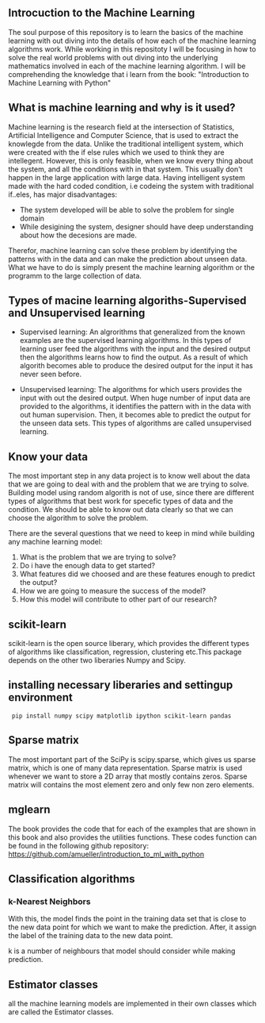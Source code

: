 ## Introcuction to the Machine Learning
The soul purpose of this repository is to learn the basics of the machine learning with out diving into the details of how
each of the machine learning algorithms work. While working in this repositoty I will be focusing in how to solve the real world 
problems with out diving into the underlying mathematics involved in each of the machine learning algorithm. I will be comprehending the knowledge that i learn from the book: "Introduction to Machine Learning with Python"


## What is machine learning and why is it used?
Machine learning is the research field at the intersection of Statistics, Artificial Intelligence and Computer Science, that is used to extract the knowlegde from the data. Unlike the traditional intelligent system, which were created with the if else rules
which we used to think they are intellegent. However, this is only feasible, when we know every thing about the system, and all the 
conditions with in that system. This usually don't happen in the large application with large data. Having intelligent system made with the hard coded condition, i.e codeing the system with traditional if..eles, has major disadvantages:
* The system developed will be able to solve the problem for single domain
* While desigining the system, designer should have deep understanding about how the decesions are made.

Therefor, machine learning can solve these problem by identifying the patterns with in the data and can make the prediction about unseen data. What we have  to do is simply present the machine learning algorithm or the programm to the large collection of data.


## Types of macine learning algoriths-Supervised and Unsupervised  learning
* Supervised learning: An algrorithms that generalized from the known examples are the supervised learning algorithms. In this types of learning user feed the algorithms with the input and the desired output then the algorithms learns how to find the output.
As a result of which algorith becomes able to produce the desired output for the input it has never seen before.

* Unsupervised learning: The algorithms for which users provides the input with out the desired output. When huge number of input data are provided to the algorithms, it identifies the pattern with in the data with out human supervision. Then, it becomes able to predict the output for the unseen data sets. This types of algorithms are called unsupervised learning.

## Know your data
The most important step in any data project is to know well about the data that we are going to deal with and the problem that we are trying to solve. Building model using random algorith is not of use, since there are different types of algorithms that best work for specefic types of data and the condition. We should be able to know out data clearly so that we can choose the algorithm to solve the problem.

There are the several questions that we need to keep in mind while building any machine learning model:
1. What is the problem that we are trying to solve?
2. Do i have the enough data to get started?
3. What features did we choosed and are these features enough to predict the output?
4. How we are going to measure the success of the model?
5. How this model will contribute to other part of our research?

## scikit-learn
scikit-learn is the open source liberary, which provides the different types of algorithms like classification, regression, clustering etc.This package depends on the other two liberaries Numpy and Scipy. 

## installing necessary liberaries and settingup environment
     pip install numpy scipy matplotlib ipython scikit-learn pandas


## Sparse matrix
The most important part of the SciPy is scipy.sparse, which gives us sparse matrix, which is one of many data representation. Sparse matrix is used whenever we want to store a 2D array that mostly contains zeros. Sparse matrix will contains the most element zero and only few non zero elements.

## mglearn
The book provides the code that for each of the examples that are shown in this book and also provides the utilities functions. These codes function can be found in the following github repository:
https://github.com/amueller/introduction_to_ml_with_python


## Classification algorithms

### k-Nearest Neighbors
With this, the model finds the point in the training data set that is close to the new data point for which we want to make the prediction. After, it assign the label of the training data to the new data point.

k is a number of neighbours that model should consider while making prediction.


## Estimator classes
all the machine learning models are implemented in their own classes which are called the Estimator classes.




